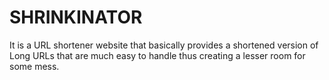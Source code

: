 # SHRINKINATOR

It is a URL shortener website that basically provides a shortened version of Long URLs that are much easy to handle thus creating a lesser room for some mess.